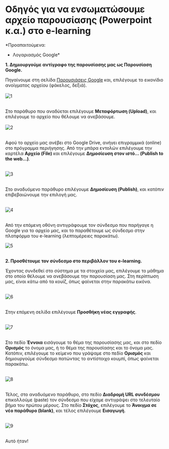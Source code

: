 # Οδηγός για να ενσωματώσουμε αρχείο παρουσίασης (Powerpoint κ.α.) στο e-learning
*Προαπαιτούμενα:
- Λογαριασμός Google*

**1. Δημιουργούμε αντίγραφο της παρουσίασης μας ως Παρουσίαση Google.** </p>

Πηγαίνουμε στη σελίδα [Παρουσιάσεις Google](https://docs.google.com/presentation/u/0/) και, επιλέγουμε το εικονίδιο ανοίγματος αρχείου (φάκελος, δεξιά). <br><br>
![1](https://github.com/vannes1312/tutorial/blob/master/1.png) <br><br>

Στο παράθυρο που αναδύεται επιλέγουμε **Μεταφόρτωση (Upload)**, και επιλέγουμε το αρχείο που θέλουμε να ανεβάσουμε.
<br><br>
![2](https://github.com/vannes1312/tutorial/blob/master/2.png) <br><br>

Αφού το αρχείο μας ανέβει στο Google Drive, ανήγει επιγραμμικά (online) στο πρόγραμμα περιήγησης. Από την μπάρα εντολών επιλέγουμε την καρτέλα **Αρχείο (File)** και επιλέγουμε **Δημοσίευση στον ιστό... (Publish to the web...)**. <br><br>

![3](https://github.com/vannes1312/tutorial/blob/master/3.png) <br><br>

Στο αναδυόμενο παράθυρο επιλέγουμε **Δημοσίευση (Publish)**, και κατόπιν επιβεβαιώνουμε την επιλογή μας. <br><br> 

![4](https://github.com/vannes1312/tutorial/blob/master/4.png) <br><br>

Από την επόμενη οθόνη αντιγράφουμε τον σύνδεσμο που παρήγαγε η Google για το αρχείο μας, και το παραθέτουμε ως σύνδεσμο στην πλατφόρμα του e-learning (λεπτομέρειες παρακάτω).

![5](https://github.com/vannes1312/tutorial/blob/master/5.png) <br><br>

**2. Προσθέτουμε τον σύνδεσμο στο περιβάλλον του e-learning.** </p>

Έχοντας συνδεθεί στο σύστημα με τα στοιχεία μας, επιλέγουμε το μάθημα στο οποίο θέλουμε να ανεβάσουμε την παρουσίαση μας. Στη περίπτωση μας, είναι κάτω από τα κουίζ, όπως φαίνεται στην παρακάτω εικόνα. <br><br>

![6](https://github.com/vannes1312/tutorial/blob/master/6.png) <br><br>

Στην επόμενη σελίδα επιλέγουμε **Προσθήκη νέας εγγραφής**. <br><br>

![7](https://github.com/vannes1312/tutorial/blob/master/7.png) <br><br>

Στο πεδίο **Έννοια** εισάγουμε το θέμα της παρουσίασης μας, και στο πεδίο **Ορισμός** το όνομα μας, ή το θέμα της παρουσίασης και το όνομα μας. Κατόπιν, επιλέγουμε το κείμενο που γράψαμε στο πεδίο **Ορισμός** και δημιουργούμε σύνδεσμο πατώντας το αντίστοιχο κουμπί, όπως φαίνεται παρακάτω. <br><br>

![8](https://github.com/vannes1312/tutorial/blob/master/8.png) <br><br>

Τέλος, στο αναδυόμενο παράθυρο, στο πεδίο **Διαδρομή URL συνδέσμου** επικολλούμε (paste) τον σύνδεσμο που είχαμε αντιγράψει στο τελευταίο βήμα του πρώτου μέρους. Στο πεδίο **Στόχος**, επιλέγουμε το **Άνοιγμα σε νέο παράθυρο (blank)**, και τέλος επιλέγουμε **Εισαγωγή**. <br><br>

![9](https://github.com/vannes1312/tutorial/blob/master/9.png) <br><br>

Αυτό ήταν!

